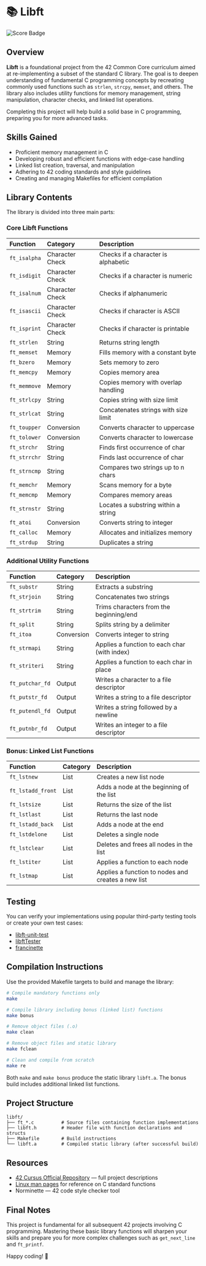 # 📚 Libft

![Score Badge](https://img.shields.io/badge/Score-125%2F100-brightgreen)

## Overview

**Libft** is a foundational project from the 42 Common Core curriculum aimed at re-implementing a subset of the standard C library. The goal is to deepen understanding of fundamental C programming concepts by recreating commonly used functions such as `strlen`, `strcpy`, `memset`, and others. The library also includes utility functions for memory management, string manipulation, character checks, and linked list operations.

Completing this project will help build a solid base in C programming, preparing you for more advanced tasks.

## Skills Gained

- Proficient memory management in C
- Developing robust and efficient functions with edge-case handling
- Linked list creation, traversal, and manipulation
- Adhering to 42 coding standards and style guidelines
- Creating and managing Makefiles for efficient compilation


## Library Contents

The library is divided into three main parts:

### Core Libft Functions

| Function | Category | Description |
| :-- | :-- | :-- |
| `ft_isalpha` | Character Check | Checks if a character is alphabetic |
| `ft_isdigit` | Character Check | Checks if a character is numeric |
| `ft_isalnum` | Character Check | Checks if alphanumeric |
| `ft_isascii` | Character Check | Checks if character is ASCII |
| `ft_isprint` | Character Check | Checks if character is printable |
| `ft_strlen` | String | Returns string length |
| `ft_memset` | Memory | Fills memory with a constant byte |
| `ft_bzero` | Memory | Sets memory to zero |
| `ft_memcpy` | Memory | Copies memory area |
| `ft_memmove` | Memory | Copies memory with overlap handling |
| `ft_strlcpy` | String | Copies string with size limit |
| `ft_strlcat` | String | Concatenates strings with size limit |
| `ft_toupper` | Conversion | Converts character to uppercase |
| `ft_tolower` | Conversion | Converts character to lowercase |
| `ft_strchr` | String | Finds first occurrence of char |
| `ft_strrchr` | String | Finds last occurrence of char |
| `ft_strncmp` | String | Compares two strings up to n chars |
| `ft_memchr` | Memory | Scans memory for a byte |
| `ft_memcmp` | Memory | Compares memory areas |
| `ft_strnstr` | String | Locates a substring within a string |
| `ft_atoi` | Conversion | Converts string to integer |
| `ft_calloc` | Memory | Allocates and initializes memory |
| `ft_strdup` | String | Duplicates a string |

### Additional Utility Functions

| Function | Category | Description |
| :-- | :-- | :-- |
| `ft_substr` | String | Extracts a substring |
| `ft_strjoin` | String | Concatenates two strings |
| `ft_strtrim` | String | Trims characters from the beginning/end |
| `ft_split` | String | Splits string by a delimiter |
| `ft_itoa` | Conversion | Converts integer to string |
| `ft_strmapi` | String | Applies a function to each char (with index) |
| `ft_striteri` | String | Applies a function to each char in place |
| `ft_putchar_fd` | Output | Writes a character to a file descriptor |
| `ft_putstr_fd` | Output | Writes a string to a file descriptor |
| `ft_putendl_fd` | Output | Writes a string followed by a newline |
| `ft_putnbr_fd` | Output | Writes an integer to a file descriptor |

### Bonus: Linked List Functions

| Function | Category | Description |
| :-- | :-- | :-- |
| `ft_lstnew` | List | Creates a new list node |
| `ft_lstadd_front` | List | Adds a node at the beginning of the list |
| `ft_lstsize` | List | Returns the size of the list |
| `ft_lstlast` | List | Returns the last node |
| `ft_lstadd_back` | List | Adds a node at the end |
| `ft_lstdelone` | List | Deletes a single node |
| `ft_lstclear` | List | Deletes and frees all nodes in the list |
| `ft_lstiter` | List | Applies a function to each node |
| `ft_lstmap` | List | Applies a function to nodes and creates a new list |

## Testing

You can verify your implementations using popular third-party testing tools or create your own test cases:

- [libft-unit-test](https://github.com/alelievr/libft-unit-test)
- [libftTester](https://github.com/Tripouille/libftTester)
- [francinette](https://github.com/xicodomingues/francinette)


## Compilation Instructions

Use the provided Makefile targets to build and manage the library:

```bash
# Compile mandatory functions only
make

# Compile library including bonus (linked list) functions
make bonus

# Remove object files (.o)
make clean

# Remove object files and static library
make fclean

# Clean and compile from scratch
make re
```

Both `make` and `make bonus` produce the static library `libft.a`. The bonus build includes additional linked list functions.

## Project Structure

```
libft/
├── ft_*.c          # Source files containing function implementations
├── libft.h         # Header file with function declarations and structs
├── Makefile        # Build instructions
└── libft.a         # Compiled static library (after successful build)
```


## Resources

- [42 Cursus Official Repository](https://github.com/JaeSeoKim/42-cursus) — full project descriptions
- [Linux man pages](https://man7.org/linux/man-pages/) for reference on C standard functions
- Norminette — 42 code style checker tool


## Final Notes

This project is fundamental for all subsequent 42 projects involving C programming. Mastering these basic library functions will sharpen your skills and prepare you for more complex challenges such as `get_next_line` and `ft_printf`.

Happy coding! 🚀
